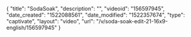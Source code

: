 {
    "title": "SodaSoak",
    "description": "",
    "videoid": "156597945",
    "date_created": "1522088561",
    "date_modified": "1522357674",
    "type": "captivate",
    "layout": "video",
    "url": "\/v\/soda-soak-edit-21-16x9-english\/156597945"
}